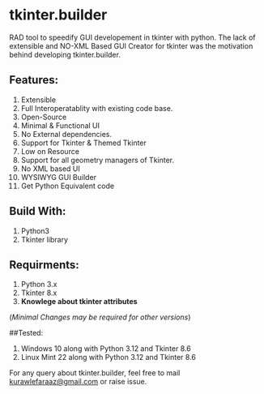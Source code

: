# tkinter.builder
RAD tool to speedify GUI developement in tkinter with python.
The lack of extensible and NO-XML Based GUI Creator for tkinter was the motivation behind developing tkinter.builder.

## Features:
1. Extensible
2. Full Interoperatablity with existing code base.
3. Open-Source
4. Minimal & Functional UI
5. No External dependencies.
6. Support for Tkinter & Themed Tkinter
7. Low on Resource
8. Support for all geometry managers of Tkinter.
9. No XML based UI
10. WYSIWYG GUI Builder
11. Get Python Equivalent code

## Build With:
1. Python3
2. Tkinter library

## Requirments:
1. Python 3.x
2. Tkinter 8.x
3. **Knowlege about tkinter attributes**

(_Minimal Changes may be required for other versions_)

##Tested:
1. Windows 10 along with Python 3.12 and Tkinter 8.6
2. Linux Mint 22 along with Python 3.12 and Tkinter 8.6

For any query about tkinter.builder, feel free to mail kurawlefaraaz@gmail.com or raise issue.
